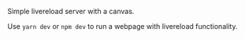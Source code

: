 Simple livereload server with a canvas.

Use ``yarn dev`` or ``npm dev`` to run a webpage with livereload functionality.